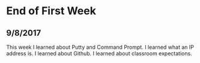 # End of First Week
## 9/8/2017
This week I learned about Putty and Command Prompt. I learned what an IP address is. I learned about Github. I learned about classroom expectations.
